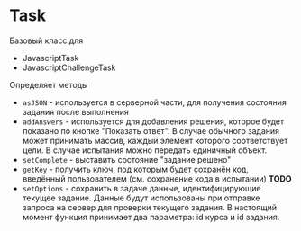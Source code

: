 Task
====

Базовый класс для

 * JavascriptTask
 * JavascriptChallengeTask

Определяет методы

 * `asJSON` - используется в серверной части, для получения состояния задания после выполнения
 * `addAnswers` - используется для добавления решения, которое будет показано по кнопке "Показать ответ". В случае обычного задания может принимать массив, каждый элемент которого соответствует цели. В случае испытания можно передать единичный объект.
 * `setComplete` - выставить состояние "задание решено"
 * `getKey` - получить ключ, под которым будет сохранён код, введённый пользователем (см. сохранение кода в испытании) **TODO**
 * `setOptions` - сохранить в задаче данные, идентифицирующие текущее задание. Данные будут использованы при отправке запроса на сервер для проверки текущего задания. В настоящий момент функция принимает два параметра: id курса и id задания.
